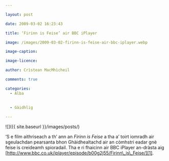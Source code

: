 ```yaml
---

layout: post

date: 2009-03-02 16:23:43

title: ‘Firinn is Feise’ air BBC iPlayer

image: /images/2009-03-02-firinn-is-feise-air-bbc-iplayer.webp

image-caption:

image-licence:

author: Crìstean MacMhìcheil

comments: true

categories:
  - Alba
  
  
  - Gàidhlig

---
```


![]({{ site.baseurl }}/images/posts/)

&#8216;S e film aithriseach a th&#8217; ann an _Firinn is Feise_ a tha a&#8217; toirt iomradh air sgeulachdan pearsanta bhon Ghàidhealtachd air an còmhstri eadar gnè feise is creideamh spioradail. Tha e ri fhaicinn air BBC iPlayer an-dràsta aig [http://www.bbc.co.uk/iplayer/episode/b00g2j55/Firinn\_is\_Feise/][1].

 [1]: http://www.bbc.co.uk/iplayer/episode/b00g2j55/Firinn_is_Feise/ "Firinn is Feise air BBC iPlayer"
